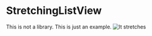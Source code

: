 # StretchingListView

This is not a library. This is just an example.
 ![It stretches](https://media.giphy.com/media/xT8qBuwY3P66rP9efu/giphy.gif)